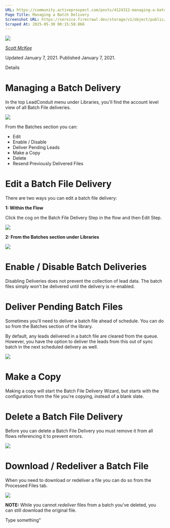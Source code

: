 ```yaml
---
URL: https://community.activeprospect.com/posts/4124312-managing-a-batch-delivery
Page Title: Managing a Batch Delivery
Screenshot URL: https://service.firecrawl.dev/storage/v1/object/public/media/screenshot-bfd3b01e-26e0-4b02-a6e9-9340a6494d4f.png
Scraped At: 2025-05-30 00:15:58.866
---
```


[![](https://content1.bloomfire.com/avatars/users/1317000/thumb/thumbnail.png?f=1617311121&Expires=1748567752&Signature=X9fj59kSmWD-4zTnYmepc5gKRqn2PVncexDVa9LApbv-iop7C63UHcLx-fmxxAoLfRrlGiNk-rg7X~UUep8r-a8vX6Tk1P1Bra5LYbgpGLC9HWJBpqE5XIPK4BasUHX4ECchDubxZawERW9evx5dHSjZn1wkV9E9~XY8T4kDPRHDwRQn~DCD7Juh~~yOnadsDl-CUOcQZiZBOlTYMLytIDjBPLpNmADr0avpxQbIwEmHzOpMn~QvpKFhZkCn29EcInQ9YaKnmkoXBT-FopoN74PSKZuhnhN8-uhwLbtvlUlJv~uQYG8ise8NP2nQS~BfpVJiWF1xeERmGTQWG1GzSg__&Key-Pair-Id=APKAIDFCFZ2UHE5LPIUA)](https://community.activeprospect.com/memberships/7557680-scott-mckee)

[_Scott McKee_](https://community.activeprospect.com/memberships/7557680-scott-mckee)

Updated January 7, 2021. Published January 7, 2021.

Details

# Managing a Batch Delivery

In the top LeadConduit menu under Libraries, you'll find the account level view of all Batch File deliveries.

![](https://content0.bloomfire.com/thumbnails/contents/002/450/240/original.png?f=1610054356&Expires=1748567752&Signature=Evi3L5PHPQrP9GZrsm3fIBnG7D3nXt0-d1zvUpKKGPA8QlAMVGvepppVCLoKMe2Ed7NX4YpogFki-NhWEJZTX8tR6U--oQjVy0mRSVNGfj2b5bCU5ZzL6egENAeBQ56~~JAHIyLDmGy1gSsm~FvETcpV4pEB4~PS0RoID1fuMj4RAjPMhdYP1nQS~xsvmQnj6o5NUq0gUWyfxkek-0g5HiLy60tudOiSNmoAVpee4jFKGSJdzVWOXNiGmnDY59Xud5SSjyg5zYKRibdT8SFTdtT5e7JU28SlQlXYDBMUeoJQaSCHQrwR0KYgx5FypzyCTPw0yfN4WilICJETOpaE6Q__&Key-Pair-Id=APKAIDFCFZ2UHE5LPIUA)

From the Batches section you can:

- Edit
- Enable / Disable
- Deliver Pending Leads
- Make a Copy
- Delete
- Resend Previously Delivered Files

# Edit a Batch File Delivery

There are two ways you can edit a batch file delivery:

**1: Within the Flow**

Click the cog on the Batch File Delivery Step in the flow and then Edit Step.

![](https://content3.bloomfire.com/thumbnails/contents/002/450/242/original.png?f=1610054397&Expires=1748567752&Signature=VEJglh1xkZVnAMLkXcx3-JEAbqRWmHU8mhRo3z9NqdQH7h8N6X-zibUbntSbiXVyV1N4FJDWw5fYNBWlmeddBhZRH8kKZkV6ZJzfaqSx77CkSDN8cO0XfZwEKeAzTeA~Hdq0SYSBZDYBRivyEK0xWELk4Ds6JNxkyGfwaI7joexwaoWH~aSdyugC2LbLYOFGB-jA~zQrcZMro04OxuACbUljkYPNlRr6wj9HPbobSmYJERuMi3hEUyXQVdVVye-Z0T8b-3WBcShB3ReV6Me0NfXGyHJ-Gh4IU0uvsIMPNHcGCuiAC-2C7DvcJIW4qYK8onugmzIDzCjLOSmJvJssbQ__&Key-Pair-Id=APKAIDFCFZ2UHE5LPIUA)

**2: From the Batches section under Libraries**

![](https://content1.bloomfire.com/thumbnails/contents/002/450/245/original.png?f=1610054478&Expires=1748567752&Signature=Gk2AmarSzRopmDxAdaJuaas5O1LcUPJ-o0o8ayfWyCW-aLLEQ9y7M0~roy6L0w1WJatFABMzONJi1hmHaONB1wvAtgIe-y7eMrTkf60L2GJQvy2fa2-VpTUFN1v~fO0V7ad2kbNhK0pRZhtcUL10vPB1grLdJXX-u7OSPtCQJe6u6R4BFtLH0-h4EWB3qZZq3mYxgEVMJYX-ZeHpZLDjprBp4viCNARh9Rdag-hnPmgPmGCNvH9sNsi2WuNEscVbuaqO5s9AvQEMjEKA2v7X9Tuj77CE6BptU9uYwAiKp37VzRWgjfb2VMcgZEeMuJ3y2T1JdZfxCTjLccDDiEjxPw__&Key-Pair-Id=APKAIDFCFZ2UHE5LPIUA)

# Enable / Disable Batch Deliveries

Disabling Deliveries does not prevent the collection of lead data. The batch files simply won't be delivered until the delivery is re-enabled.

# Deliver Pending Batch Files

Sometimes you'll need to deliver a batch file ahead of schedule. You can do so from the Batches section of the library.

By default, any leads delivered in a batch file are cleared from the queue. However, you have the option to deliver the leads from this out of sync batch in the next scheduled delivery as well.

![](https://content2.bloomfire.com/thumbnails/contents/002/450/247/original.png?f=1610054508&Expires=1748567752&Signature=oizoJmhTEA2lTEGZOa2Q1zks7rcx7C7fLX0wvD5wnjANJDEKvreQaxCNX4Hb0AKhns-p1wjFmLVFw67slpCCtl32AkaPWcYU8fD10UYp~iBJuUIo9AJ5dsz5105rxkWEE5X9tGUnWPe3brpNlwxSI-soB~JfORv~4cy1hnGCSZxYQ7WFe4iXkN4ik73u08zWjYIVzXZ7i360RBhb57xqmVqPJf5tw2Ubi0T-2TDK5S4JnDViayMGiVKFaYVHxlfjScGP8ftEYlkZvxXuOye7LQi5W4ZvzICpoq6Iuxz2KpZBKqFQihsf~oFlpPpgKLyWheR8mmVRpWuW7YdFfdOFEQ__&Key-Pair-Id=APKAIDFCFZ2UHE5LPIUA)

# Make a Copy

Making a copy will start the Batch File Delivery Wizard, but starts with the configuration from the file you're copying, instead of a blank slate.

# Delete a Batch File Delivery

Before you can delete a Batch File Delivery you must remove it from all flows referencing it to prevent errors.

![](https://content3.bloomfire.com/thumbnails/contents/002/450/248/original.png?f=1610054537&Expires=1748567752&Signature=b1nNBl13MUuN8HJNmKxfqQXNTJ6I8HyTmOuOdxOYbyq6LZsLfuGLqTqBKFjYnLjTTwu7tNJuqEugUIZEem3npXL8JIShEr42y88txDfRYyh-aAUKrLecnIpjGAXw4TSk~DnH9JbtMThg--VGVWjFdL0od7riqSXUXGcXDq1itNBN-Nnjo4CNVzczL5cJUrbHVg5rb9LAR1b0A2gD7YZ~~11rbHpPgxNe7VFKYpUTkXZ348O-3QcxO3Y6oi1u0QQlpYDznwcJwr3X1DKPCtEXTnb9ykpAdRrVuq2G2i3qR1xiv7GRWy4LezfST-SUTaOE7geuHtaz7I~SQUrbB3SFQg__&Key-Pair-Id=APKAIDFCFZ2UHE5LPIUA)

# Download / Redeliver a Batch File

When you need to download or redeliver a file you can do so from the Processed Files tab.

![](https://content0.bloomfire.com/thumbnails/contents/002/450/249/original.png?f=1610054610&Expires=1748567752&Signature=tLyE4piyK~ZTsE7~49MkDgTCv~xx44Q1dHnwzH9tWOhOi0c4Py-mZPXycvEPjs6jQqL8LRJJHrvzTIs~BoETdCN5PxRDd9C1ADG2kzoA4zipcP4HsbJL86oKCzgA2yyRE2WY9bjqpPTiizKahmx0BopQmyeKQGY~1ApOp7z8jbOtPeBAa73pM-7yb7KXxqh3oNgZnFVJmoUGekBCEzkC25406mWCwyrsj26~KsYDaKKAFP8ja6vMQLN4eKa7uTZpP6u0KZx1Fy6CRl3JGLRPV4JX9U1uA8o~TMMEppAn~-21dGAqckxuq2qft~uv-gkv7QlUwwTyllXAQI~CA691Gw__&Key-Pair-Id=APKAIDFCFZ2UHE5LPIUA)

**NOTE:** While you cannot _redeliver_ files from a batch you've deleted, you can still download the original file.

Type something"

